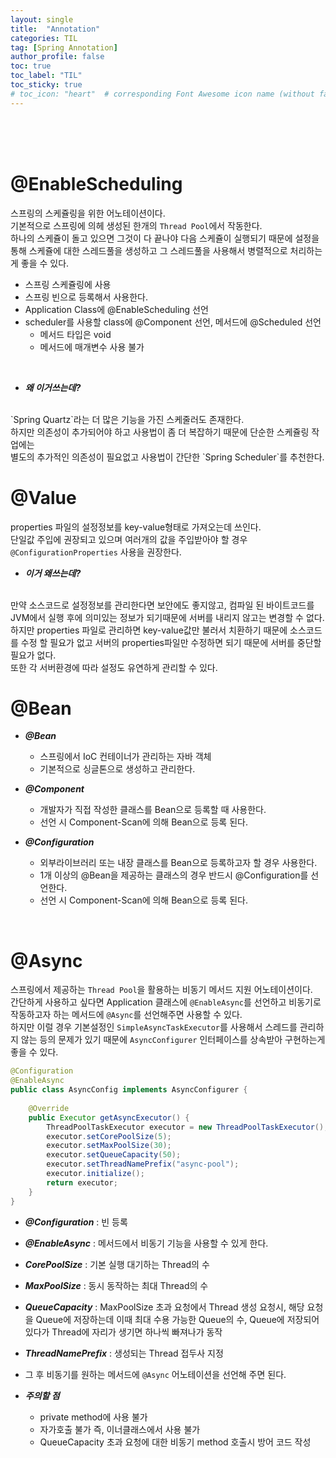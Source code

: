 ```yaml
---
layout: single
title:  "Annotation"
categories: TIL
tag: [Spring Annotation]
author_profile: false
toc: true
toc_label: "TIL"
toc_sticky: true
# toc_icon: "heart"  # corresponding Font Awesome icon name (without fa prefix)
---
```

<br><br><br>



# @EnableScheduling
스프링의 스케쥴링을 위한 어노테이션이다.
<br>
기본적으로 스프링에 의헤 생성된 한개의 `Thread Pool`에서 작동한다. 
<br>
하나의 스케쥴이 돌고 있으면 그것이 다 끝나야 다음 스케쥴이 실행되기 때문에 설정을 통해 스케쥴에 대한 스레드풀을 생성하고 
그 스레드풀을 사용해서 병렬적으로 처리하는게 좋을 수 있다.

* 스프링 스케쥴링에 사용
* 스프링 빈으로 등록해서 사용한다.
* Application Class에 @EnableScheduling 선언
* scheduler를 사용할 class에 @Component 선언, 메서드에 @Scheduled 선언
	* 메서드 타입은 void
	* 메서드에 매개변수 사용 불가

<br>

* ***왜 이거쓰는데?***
<br>
	`Spring Quartz`라는 더 많은 기능을 가진 스케줄러도 존재한다.
	<br>
	하지만 의존성이 추가되어야 하고 사용법이 좀 더 복잡하기 때문에 단순한 스케쥴링 작업에는 
	<br>
	별도의 추가적인 의존성이 필요없고 사용법이 간단한 `Spring Scheduler`를 추천한다.

<br>

# @Value
properties 파일의 설정정보를 key-value형태로 가져오는데 쓰인다.
<br>
단일값 주입에 권장되고 있으며 여러개의 값을 주입받아야 할 경우
<br>
`@ConfigurationProperties` 사용을 권장한다.


* ***이거 왜쓰는데?***
<br>
	만약 소스코드로 설정정보를 관리한다면 보안에도 좋지않고, 컴파일 된 바이트코드를 JVM에서 실행 후에 의미있는 정보가 되기때문에 서버를 내리지 않고는 변경할 수 없다.
	<br>
	하지만 properties 파일로 관리하면 key-value값만 불러서 치환하기 때문에 소스코드를 수정 할 필요가 없고 서버의 properties파일만 수정하면 되기 때문에 서버를 중단할 필요가 없다.
	<br>
	또한 각 서버환경에 따라 설정도 유연하게 관리할 수 있다.

<br>

# @Bean
* ***@Bean***
	* 스프링에서 IoC 컨테이너가 관리하는 자바 객체
	* 기본적으로 싱글톤으로 생성하고 관리한다.

* ***@Component***
	* 개발자가 직접 작성한 클래스를 Bean으로 등록할 때 사용한다.
	* 선언 시 Component-Scan에 의해 Bean으로 등록 된다.

* ***@Configuration***
	* 외부라이브러리 또는 내장 클래스를 Bean으로 등록하고자 할 경우 사용한다.
	* 1개 이상의 @Bean을 제공하는 클래스의 경우 반드시 @Configuration를 선언한다.
	* 선언 시 Component-Scan에 의해 Bean으로 등록 된다.

<br>

# @Async
스프링에서 제공하는 `Thread Pool`을 활용하는 비동기 메서드 지원 어노테이션이다.
<br>
간단하게 사용하고 싶다면 Application 클래스에 `@EnableAsync`를 선언하고 비동기로 작동하고자 하는 메서드에 `@Async`를 선언해주면 사용할 수 있다.
<br>
하지만 이럴 경우 기본설정인 `SimpleAsyncTaskExecutor`를 사용해서 스레드를 관리하지 않는 등의 문제가 있기 때문에 `AsyncConfigurer` 인터페이스를 상속받아 구현하는게 좋을 수 있다.

```java
@Configuration
@EnableAsync
public class AsyncConfig implements AsyncConfigurer {
	
	@Override
    public Executor getAsyncExecutor() {
        ThreadPoolTaskExecutor executor = new ThreadPoolTaskExecutor();
        executor.setCorePoolSize(5);
        executor.setMaxPoolSize(30);
        executor.setQueueCapacity(50);
        executor.setThreadNamePrefix("async-pool");
        executor.initialize();
        return executor;
    }
}
```

* ***@Configuration*** : 빈 등록
* ***@EnableAsync*** : 메서드에서 비동기 기능을 사용할 수 있게 한다.
* ***CorePoolSize*** : 기본 실행 대기하는 Thread의 수
* ***MaxPoolSize*** : 동시 동작하는 최대 Thread의 수
* ***QueueCapacity*** : MaxPoolSize 초과 요청에서 Thread 생성 요청시,  해당 요청을 Queue에 저장하는데 이때 최대 수용 가능한 Queue의 수,   Queue에 저장되어있다가 Thread에 자리가 생기면 하나씩 빠져나가 동작
* ***ThreadNamePrefix*** : 생성되는 Thread 접두사 지정
* 그 후 비동기를 원하는 메서드에 `@Async` 어노테이션을 선언해 주면 된다.

* ***주의할 점***
	* private method에 사용 불가
	* 자가호출 불가 즉, 이너클래스에서 사용 불가
	* QueueCapacity 초과 요청에 대한 비동기 method 호출시 방어 코드 작성